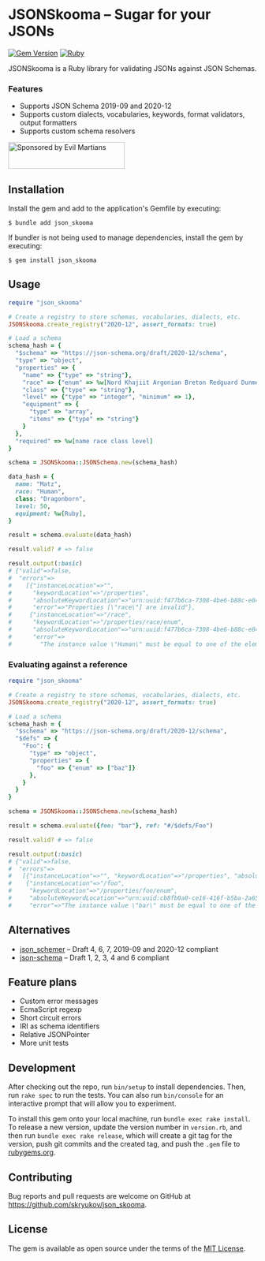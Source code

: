 # JSONSkooma – Sugar for your JSONs

[![Gem Version](https://badge.fury.io/rb/json_skooma.svg)](https://rubygems.org/gems/json_skooma)
[![Ruby](https://github.com/skryukov/json_skooma/actions/workflows/main.yml/badge.svg)](https://github.com/skryukov/json_skooma/actions/workflows/main.yml)

JSONSkooma is a Ruby library for validating JSONs against JSON Schemas.

### Features

- Supports JSON Schema 2019-09 and 2020-12
- Supports custom dialects, vocabularies, keywords, format validators, output formatters 
- Supports custom schema resolvers

<a href="https://evilmartians.com/?utm_source=json_skooma&utm_campaign=project_page">
<img src="https://evilmartians.com/badges/sponsored-by-evil-martians.svg" alt="Sponsored by Evil Martians" width="236" height="54">
</a>

## Installation

Install the gem and add to the application's Gemfile by executing:

    $ bundle add json_skooma

If bundler is not being used to manage dependencies, install the gem by executing:

    $ gem install json_skooma

## Usage

```ruby
require "json_skooma"

# Create a registry to store schemas, vocabularies, dialects, etc.
JSONSkooma.create_registry("2020-12", assert_formats: true)

# Load a schema
schema_hash = {
  "$schema" => "https://json-schema.org/draft/2020-12/schema",
  "type" => "object",
  "properties" => {
    "name" => {"type" => "string"},
    "race" => {"enum" => %w[Nord Khajiit Argonian Breton Redguard Dunmer Altmer Bosmer Orc Imperial]},
    "class" => {"type" => "string"},
    "level" => {"type" => "integer", "minimum" => 1},
    "equipment" => {
      "type" => "array",
      "items" => {"type" => "string"}
    }
  },
  "required" => %w[name race class level]
}

schema = JSONSkooma::JSONSchema.new(schema_hash)

data_hash = {
  name: "Matz",
  race: "Human",
  class: "Dragonborn",
  level: 50,
  equipment: %w[Ruby],
}

result = schema.evaluate(data_hash)

result.valid? # => false

result.output(:basic)
# {"valid"=>false,
#  "errors"=>
#    [{"instanceLocation"=>"",
#      "keywordLocation"=>"/properties",
#      "absoluteKeywordLocation"=>"urn:uuid:f477b6ca-7308-4be6-b88c-e848b9002793#/properties",
#      "error"=>"Properties [\"race\"] are invalid"},
#     {"instanceLocation"=>"/race",
#      "keywordLocation"=>"/properties/race/enum",
#      "absoluteKeywordLocation"=>"urn:uuid:f477b6ca-7308-4be6-b88c-e848b9002793#/properties/race/enum",
#      "error"=>
#        "The instance value \"Human\" must be equal to one of the elements in the defined enumeration: [\"Nord\", \"Khajiit\", \"Argonian\", \"Breton\", \"Redguard\", \"Dunmer\", \"Altmer\", \"Bosmer\", \"Orc\", \"Imperial\"]"}]}
```

### Evaluating against a reference

```ruby
require "json_skooma"

# Create a registry to store schemas, vocabularies, dialects, etc.
JSONSkooma.create_registry("2020-12", assert_formats: true)

# Load a schema
schema_hash = {
  "$schema" => "https://json-schema.org/draft/2020-12/schema",
  "$defs" => {
    "Foo": {
      "type" => "object",
      "properties" => { 
        "foo" => {"enum" => ["baz"]}
      },
    }
  }
}

schema = JSONSkooma::JSONSchema.new(schema_hash)

result = schema.evaluate({foo: "bar"}, ref: "#/$defs/Foo")

result.valid? # => false

result.output(:basic)
# {"valid"=>false,
#  "errors"=>
#   [{"instanceLocation"=>"", "keywordLocation"=>"/properties", "absoluteKeywordLocation"=>"urn:uuid:cb8fb0a0-ce16-416f-b5ba-2a6531992be9#/$defs/Foo/properties", "error"=>"Properties [\"foo\"] are invalid"},
#    {"instanceLocation"=>"/foo",
#     "keywordLocation"=>"/properties/foo/enum",
#     "absoluteKeywordLocation"=>"urn:uuid:cb8fb0a0-ce16-416f-b5ba-2a6531992be9#/$defs/Foo/properties/foo/enum",
#     "error"=>"The instance value \"bar\" must be equal to one of the elements in the defined enumeration: [\"baz\"]"}]}
```

## Alternatives

- [json_schemer](https://github.com/davishmcclurg/json_schemer) – Draft 4, 6, 7, 2019-09 and 2020-12 compliant
- [json-schema](https://github.com/voxpupuli/json-schema) – Draft 1, 2, 3, 4 and 6 compliant

## Feature plans

- Custom error messages
- EcmaScript regexp
- Short circuit errors
- IRI as schema identifiers
- Relative JSONPointer
- More unit tests

## Development

After checking out the repo, run `bin/setup` to install dependencies. Then, run `rake spec` to run the tests. You can also run `bin/console` for an interactive prompt that will allow you to experiment.

To install this gem onto your local machine, run `bundle exec rake install`. To release a new version, update the version number in `version.rb`, and then run `bundle exec rake release`, which will create a git tag for the version, push git commits and the created tag, and push the `.gem` file to [rubygems.org](https://rubygems.org).

## Contributing

Bug reports and pull requests are welcome on GitHub at https://github.com/skryukov/json_skooma.

## License

The gem is available as open source under the terms of the [MIT License](https://opensource.org/licenses/MIT).
